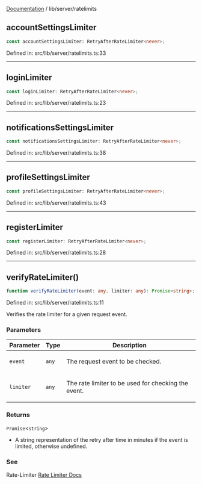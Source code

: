 [Documentation](../../modules.md) / lib/server/ratelimits

## accountSettingsLimiter

```ts
const accountSettingsLimiter: RetryAfterRateLimiter<never>;
```

Defined in: src/lib/server/ratelimits.ts:33

***

## loginLimiter

```ts
const loginLimiter: RetryAfterRateLimiter<never>;
```

Defined in: src/lib/server/ratelimits.ts:23

***

## notificationsSettingsLimiter

```ts
const notificationsSettingsLimiter: RetryAfterRateLimiter<never>;
```

Defined in: src/lib/server/ratelimits.ts:38

***

## profileSettingsLimiter

```ts
const profileSettingsLimiter: RetryAfterRateLimiter<never>;
```

Defined in: src/lib/server/ratelimits.ts:43

***

## registerLimiter

```ts
const registerLimiter: RetryAfterRateLimiter<never>;
```

Defined in: src/lib/server/ratelimits.ts:28

***

## verifyRateLimiter()

```ts
function verifyRateLimiter(event: any, limiter: any): Promise<string>;
```

Defined in: src/lib/server/ratelimits.ts:11

Verifies the rate limiter for a given request event.

### Parameters

<table>
<thead>
<tr>
<th>Parameter</th>
<th>Type</th>
<th>Description</th>
</tr>
</thead>
<tbody>
<tr>
<td>

`event`

</td>
<td>

`any`

</td>
<td>

The request event to be checked.

</td>
</tr>
<tr>
<td>

`limiter`

</td>
<td>

`any`

</td>
<td>

The rate limiter to be used for checking the event.

</td>
</tr>
</tbody>
</table>

### Returns

`Promise`&lt;`string`&gt;

- A string representation of the retry after time in minutes if the event is limited, otherwise undefined.

### See

Rate-Limiter [Rate Limiter Docs](https://github.com/ciscoheat/sveltekit-rate-limiter#how-to-use)
